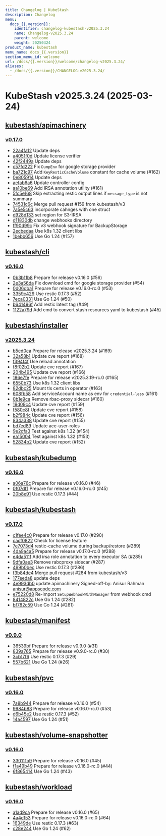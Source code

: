 ```yaml
---
title: Changelog | KubeStash
description: Changelog
menu:
  docs_{{.version}}:
    identifier: changelog-kubestash-v2025.3.24
    name: Changelog-v2025.3.24
    parent: welcome
    weight: 20250324
product_name: kubestash
menu_name: docs_{{.version}}
section_menu_id: welcome
url: /docs/{{.version}}/welcome/changelog-v2025.3.24/
aliases:
  - /docs/{{.version}}/CHANGELOG-v2025.3.24/
---
```


# KubeStash v2025.3.24 (2025-03-24)


## [kubestash/apimachinery](https://github.com/kubestash/apimachinery)

### [v0.17.0](https://github.com/kubestash/apimachinery/releases/tag/v0.17.0)

- [22a4fa12](https://github.com/kubestash/apimachinery/commit/22a4fa12) Update deps
- [a4051f0d](https://github.com/kubestash/apimachinery/commit/a4051f0d) Update license verifier
- [42f2449a](https://github.com/kubestash/apimachinery/commit/42f2449a) Update deps
- [c57fd222](https://github.com/kubestash/apimachinery/commit/c57fd222) Fix `DumpEnv` for google storage provider
- [ba721c97](https://github.com/kubestash/apimachinery/commit/ba721c97) Add `KeyResticCacheVolume` constant for cache volume (#162)
- [0e805914](https://github.com/kubestash/apimachinery/commit/0e805914) Update deps
- [aefab6a6](https://github.com/kubestash/apimachinery/commit/aefab6a6) Update controller config
- [aa10be69](https://github.com/kubestash/apimachinery/commit/aa10be69) Add IRSA annotation utility (#161)
- [5fc5e168](https://github.com/kubestash/apimachinery/commit/5fc5e168) Skip extracting restic output lines if `message_type` is not summary
- [74531c6c](https://github.com/kubestash/apimachinery/commit/74531c6c) Merge pull request #159 from kubestash/v3
- [7a5e5c63](https://github.com/kubestash/apimachinery/commit/7a5e5c63) incorporate cahnges with one struct
- [d928d133](https://github.com/kubestash/apimachinery/commit/d928d133) set region for S3-IRSA
- [d11830db](https://github.com/kubestash/apimachinery/commit/d11830db) change webhooks directory
- [ff90d99c](https://github.com/kubestash/apimachinery/commit/ff90d99c) Fix v3 webhook signature for BackupStorage
- [2ecbedaa](https://github.com/kubestash/apimachinery/commit/2ecbedaa) Use k8s 1.32 client libs
- [1bebb656](https://github.com/kubestash/apimachinery/commit/1bebb656) Use Go 1.24 (#157)



## [kubestash/cli](https://github.com/kubestash/cli)

### [v0.16.0](https://github.com/kubestash/cli/releases/tag/v0.16.0)

- [0b3b11b8](https://github.com/kubestash/cli/commit/0b3b11b8) Prepare for release v0.16.0 (#56)
- [2e3a56da](https://github.com/kubestash/cli/commit/2e3a56da) Fix download cmd for google storage provider (#54)
- [0d06dba1](https://github.com/kubestash/cli/commit/0d06dba1) Prepare for release v0.16.0-rc.0 (#53)
- [3359c429](https://github.com/kubestash/cli/commit/3359c429) Use restic 0.17.3 (#52)
- [7eca0331](https://github.com/kubestash/cli/commit/7eca0331) Use Go 1.24 (#50)
- [b641496f](https://github.com/kubestash/cli/commit/b641496f) Add restic latest tag (#49)
- [1122a79d](https://github.com/kubestash/cli/commit/1122a79d) Add cmd to convert stash resources yaml to kubestash (#45)



## [kubestash/installer](https://github.com/kubestash/installer)

### [v2025.3.24](https://github.com/kubestash/installer/releases/tag/v2025.3.24)

- [b5ed0ca](https://github.com/kubestash/installer/commit/b5ed0ca) Prepare for release v2025.3.24 (#169)
- [32a58b1](https://github.com/kubestash/installer/commit/32a58b1) Update cve report (#168)
- [f394f4f](https://github.com/kubestash/installer/commit/f394f4f) Use reload annotation
- [f8f02b2](https://github.com/kubestash/installer/commit/f8f02b2) Update cve report (#167)
- [204b495](https://github.com/kubestash/installer/commit/204b495) Update cve report (#166)
- [186e7fe](https://github.com/kubestash/installer/commit/186e7fe) Prepare for release v2025.3.19-rc.0 (#165)
- [6550b73](https://github.com/kubestash/installer/commit/6550b73) Use k8s 1.32 client libs
- [82dbc25](https://github.com/kubestash/installer/commit/82dbc25) Mount tls certs in operator (#163)
- [608fb58](https://github.com/kubestash/installer/commit/608fb58) Add serviceAccount name as env for `credential-less` (#161)
- [0b1e9ca](https://github.com/kubestash/installer/commit/0b1e9ca) Remove rbac-proxy sidecar (#160)
- [19d09c4](https://github.com/kubestash/installer/commit/19d09c4) Update cve report (#159)
- [f580c8f](https://github.com/kubestash/installer/commit/f580c8f) Update cve report (#158)
- [b2f984c](https://github.com/kubestash/installer/commit/b2f984c) Update cve report (#156)
- [834a338](https://github.com/kubestash/installer/commit/834a338) Update cve report (#155)
- [bd7ed89](https://github.com/kubestash/installer/commit/bd7ed89) Update ace-user-roles
- [9e2dfa3](https://github.com/kubestash/installer/commit/9e2dfa3) Test against k8s 1.32 (#154)
- [ea15004](https://github.com/kubestash/installer/commit/ea15004) Test against k8s 1.32 (#153)
- [52834b2](https://github.com/kubestash/installer/commit/52834b2) Update cve report (#152)



## [kubestash/kubedump](https://github.com/kubestash/kubedump)

### [v0.16.0](https://github.com/kubestash/kubedump/releases/tag/v0.16.0)

- [a06a76c](https://github.com/kubestash/kubedump/commit/a06a76c) Prepare for release v0.16.0 (#46)
- [0f07df1](https://github.com/kubestash/kubedump/commit/0f07df1) Prepare for release v0.16.0-rc.0 (#45)
- [20b8e91](https://github.com/kubestash/kubedump/commit/20b8e91) Use restic 0.17.3 (#44)



## [kubestash/kubestash](https://github.com/kubestash/kubestash)

### [v0.17.0](https://github.com/kubestash/kubestash/releases/tag/v0.17.0)

- [c1fee4c0](https://github.com/kubestash/kubestash/commit/c1fee4c0) Prepare for release v0.17.0 (#290)
- [cacf0822](https://github.com/kubestash/kubestash/commit/cacf0822) Check for license feature
- [7e7073d4](https://github.com/kubestash/kubestash/commit/7e7073d4) restic-cache volume during backup/restore (#289)
- [4da9a4a5](https://github.com/kubestash/kubestash/commit/4da9a4a5) Prepare for release v0.17.0-rc.0 (#288)
- [e4da511f](https://github.com/kubestash/kubestash/commit/e4da511f) Add irsa role annotation to every executor SA (#285)
- [9dfa0ae3](https://github.com/kubestash/kubestash/commit/9dfa0ae3) Remove rabcproxy sidecar (#287)
- [499b0bec](https://github.com/kubestash/kubestash/commit/499b0bec) Use restic 0.17.3 (#286)
- [f3b84de4](https://github.com/kubestash/kubestash/commit/f3b84de4) Merge pull request #284 from kubestash/v3
- [177eeda8](https://github.com/kubestash/kubestash/commit/177eeda8) update deps
- [4e993db0](https://github.com/kubestash/kubestash/commit/4e993db0) update apimachinery Signed-off-by: Anisur Rahman <anisur@appscode.com>
- [e75220d8](https://github.com/kubestash/kubestash/commit/e75220d8) Re-import `SetupWebhookWithManager` from webhook cmd
- [8414822c](https://github.com/kubestash/kubestash/commit/8414822c) Use Go 1.24 (#282)
- [bf782c59](https://github.com/kubestash/kubestash/commit/bf782c59) Use Go 1.24 (#281)



## [kubestash/manifest](https://github.com/kubestash/manifest)

### [v0.9.0](https://github.com/kubestash/manifest/releases/tag/v0.9.0)

- [36539bf](https://github.com/kubestash/manifest/commit/36539bf) Prepare for release v0.9.0 (#31)
- [839a765](https://github.com/kubestash/manifest/commit/839a765) Prepare for release v0.9.0-rc.0 (#30)
- [3cb17f6](https://github.com/kubestash/manifest/commit/3cb17f6) Use restic 0.17.3 (#29)
- [557b621](https://github.com/kubestash/manifest/commit/557b621) Use Go 1.24 (#26)



## [kubestash/pvc](https://github.com/kubestash/pvc)

### [v0.16.0](https://github.com/kubestash/pvc/releases/tag/v0.16.0)

- [7a8b944](https://github.com/kubestash/pvc/commit/7a8b944) Prepare for release v0.16.0 (#54)
- [9984b83](https://github.com/kubestash/pvc/commit/9984b83) Prepare for release v0.16.0-rc.0 (#53)
- [d6b45e2](https://github.com/kubestash/pvc/commit/d6b45e2) Use restic 0.17.3 (#52)
- [14a4597](https://github.com/kubestash/pvc/commit/14a4597) Use Go 1.24 (#51)



## [kubestash/volume-snapshotter](https://github.com/kubestash/volume-snapshotter)

### [v0.16.0](https://github.com/kubestash/volume-snapshotter/releases/tag/v0.16.0)

- [330111b9](https://github.com/kubestash/volume-snapshotter/commit/330111b9) Prepare for release v0.16.0 (#45)
- [f1a49b49](https://github.com/kubestash/volume-snapshotter/commit/f1a49b49) Prepare for release v0.16.0-rc.0 (#44)
- [6f865414](https://github.com/kubestash/volume-snapshotter/commit/6f865414) Use Go 1.24 (#43)



## [kubestash/workload](https://github.com/kubestash/workload)

### [v0.16.0](https://github.com/kubestash/workload/releases/tag/v0.16.0)

- [a1ad9ca](https://github.com/kubestash/workload/commit/a1ad9ca) Prepare for release v0.16.0 (#65)
- [4a4e153](https://github.com/kubestash/workload/commit/4a4e153) Prepare for release v0.16.0-rc.0 (#64)
- [16349de](https://github.com/kubestash/workload/commit/16349de) Use restic 0.17.3 (#63)
- [c28e244](https://github.com/kubestash/workload/commit/c28e244) Use Go 1.24 (#62)




